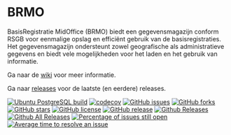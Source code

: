 # BRMO

BasisRegistratie MidOffice (BRMO) biedt een gegevensmagazijn conform RSGB voor eenmalige opslag en efficiënt gebruik van de basisregistraties. Het gegevensmagazijn ondersteunt zowel geografische als administratieve gegevens en biedt vele mogelijkheden voor het laden en het gebruik van informatie.

Ga naar de [wiki](https://github.com/B3Partners/brmo/wiki) voor meer informatie.

Ga naar [releases](https://github.com/B3Partners/brmo/releases) voor de laatste (en eerdere) releases.

[![Ubuntu PostgreSQL build](https://github.com/B3Partners/brmo/actions/workflows/linux.yml/badge.svg)](https://github.com/B3Partners/brmo/actions/workflows/linux.yml)
[![codecov](https://codecov.io/gh/B3Partners/brmo/branch/master/graph/badge.svg)](https://codecov.io/gh/B3Partners/brmo)
[![GitHub issues](https://img.shields.io/github/issues/B3Partners/brmo.svg)](https://github.com/B3Partners/brmo/issues)
[![GitHub forks](https://img.shields.io/github/forks/B3Partners/brmo.svg)](https://github.com/B3Partners/brmo/network)
[![GitHub stars](https://img.shields.io/github/stars/B3Partners/brmo.svg)](https://github.com/B3Partners/brmo/stargazers)
[![GitHub license](https://img.shields.io/badge/license-AGPL-blue.svg)](https://raw.githubusercontent.com/B3Partners/brmo/master/LICENSE)
[![GitHub release](https://img.shields.io/github/release/B3Partners/brmo.svg?maxAge=2592000)]()
[![Github Releases](https://img.shields.io/github/downloads/B3Partners/brmo/latest/total.svg?maxAge=2592000)]()
[![Github All Releases](https://img.shields.io/github/downloads/B3Partners/brmo/total.svg?maxAge=2592000)]()
[![Percentage of issues still open](https://isitmaintained.com/badge/open/B3Partners/brmo.svg)](https://isitmaintained.com/project/B3Partners/brmo "Percentage of issues still open")
[![Average time to resolve an issue](https://isitmaintained.com/badge/resolution/B3Partners/brmo.svg)](https://isitmaintained.com/project/B3Partners/brmo "Average time to resolve an issue")
